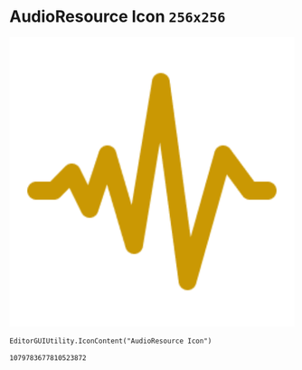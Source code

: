 # AudioResource Icon `256x256`
<img src="/img/AudioResource%20Icon.png" width=512 height=512>

``` CSharp
EditorGUIUtility.IconContent("AudioResource Icon")
```
```
1079783677810523872
```
